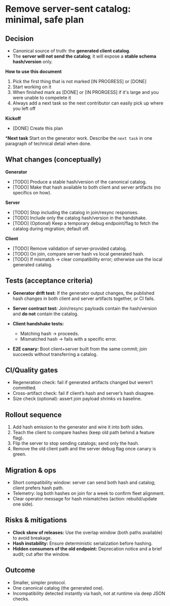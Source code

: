 # Remove server-sent catalog: minimal, safe plan

## Decision

* Canonical source of truth: the **generated client catalog**.
* The **server will not send the catalog**; it will expose a **stable schema hash/version** only.

**How to use this document**
1. Pick the first thing that is not marked [IN PROGRESS] or [DONE]
2. Start working on it
3. When finished mark as [DONE] or [IN PRORGESS] if it's large and you were unable to compelete it
4. Always add a next task so the next contributor can easily pick up where you left off

**Kickoff**

* [DONE] Create this plan

***Next task**
Start on the generator work. Describe the `next task` in one paragraph of technical detail when done.

## What changes (conceptually)

**Generator**

* [TODO] Produce a stable hash/version of the canonical catalog.
* [TODO] Make that hash available to both client and server artifacts (no specifics on how).

**Server**

* [TODO] Stop including the catalog in join/resync responses.
* [TODO] Include only the catalog hash/version in the handshake.
* [TODO] (Optional) Keep a temporary debug endpoint/flag to fetch the catalog during migration; default off.

**Client**

* [TODO] Remove validation of server-provided catalog.
* [TODO] On join, compare server hash vs local generated hash.
* [TODO] If mismatch → clear compatibility error; otherwise use the local generated catalog.

## Tests (acceptance criteria)

* **Generator drift test:** If the generator output changes, the published hash changes in both client and server artifacts together, or CI fails.
* **Server contract test:** Join/resync payloads contain the hash/version and **do not** contain the catalog.
* **Client handshake tests:**

  * Matching hash → proceeds.
  * Mismatched hash → fails with a specific error.
* **E2E canary:** Boot client+server built from the same commit; join succeeds without transferring a catalog.

## CI/Quality gates

* Regeneration check: fail if generated artifacts changed but weren’t committed.
* Cross-artifact check: fail if client’s hash and server’s hash disagree.
* Size check (optional): assert join payload shrinks vs baseline.

## Rollout sequence

1. Add hash emission to the generator and wire it into both sides.
2. Teach the client to compare hashes (keep old path behind a feature flag).
3. Flip the server to stop sending catalogs; send only the hash.
4. Remove the old client path and the server debug flag once canary is green.

## Migration & ops

* Short compatibility window: server can send both hash and catalog; client prefers hash path.
* Telemetry: log both hashes on join for a week to confirm fleet alignment.
* Clear operator message for hash mismatches (action: rebuild/update one side).

## Risks & mitigations

* **Clock skew of releases:** Use the overlap window (both paths available) to avoid breakage.
* **Hash instability:** Ensure deterministic serialization before hashing.
* **Hidden consumers of the old endpoint:** Deprecation notice and a brief audit; cut after the window.

## Outcome

* Smaller, simpler protocol.
* One canonical catalog (the generated one).
* Incompatibility detected instantly via hash, not at runtime via deep JSON checks.
